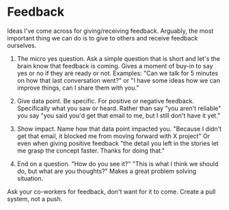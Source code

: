# Feedback

Ideas I've come across for giving/receiving feedback. Arguably, the most important thing we can do is to give to others and receive feedback ourselves.

1. The micro yes question. Ask a simple question that is short and let's the brain know that feedback is coming. Gives a moment of buy-in to say yes or no if they are ready or not. Examples: "Can we talk for 5 minutes on how that last conversation went?" or "I have some ideas how we can improve things, can I share them with you."

2. Give data point. Be specific. For positive or negative feedback. Specifically what you saw or heard. Rather than say "you aren't reliable" you say "you said you'd get that email to me, but I still don't have it yet."

3. Show impact. Name how that data point impacted you. "Because I didn't get that email, it blocked me from moving forward with X project" Or even when giving positive feedback "the detail you left in the stories let me grasp the concept faster. Thanks for doing that."

4. End on a question. "How do you see it?" "This is what I think we should do, but what are you thoughts?" Makes a great problem solving situation.

Ask your co-workers for feedback, don't want for it to come. Create a pull system, not a push.
